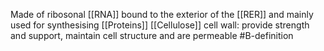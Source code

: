 Made of ribosonal [[RNA]] bound to the exterior of the [[RER]] and mainly used for synthesising [[Proteins]]
[[Cellulose]] cell wall: provide strength and support, maintain cell structure and are permeable
#B-definition 